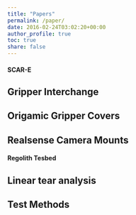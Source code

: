```yaml
---
title: "Papers"
permalink: /paper/
date: 2016-02-24T03:02:20+00:00
author_profile: true
toc: true
share: false
---
```


#### SCAR-E 
## Gripper Interchange
## Origamic Gripper Covers
## Realsense Camera Mounts

#### Regolith Tesbed
## Linear tear analysis
## Test Methods
